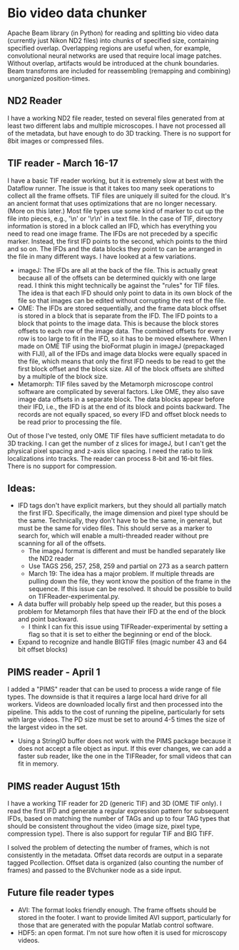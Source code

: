 # Bio video data chunker
Apache Beam library (in Python) for reading and splitting bio video data (currently just Nikon ND2 files) into chunks of specified size, containing specified overlap. Overlapping regions are useful when, for example, convolutional neural networks are used that require local image patches. Without overlap, artifacts would be introduced at the chunk boundaries. Beam transforms are included for reassembling (remapping and combining) unorganized position-times.

## ND2 Reader
I have a working ND2 file reader, tested on several files generated from at least two different labs and multiple microscopes. I have not processed all of the metadata, but have enough to do 3D tracking. There is no support for 8bit images or compressed files.

## TIF reader - March 16-17
I have a basic TIF reader working, but it is extremely slow at best with the Dataflow runner. The issue is that it takes too many seek operations to collect all the frame offsets. TIF files are uniquely ill suited for the cloud. It's an ancient format that uses optimizations that are no longer necessary. (More on this later.) Most file types use some kind of marker to cut up the file into pieces, e.g., '\n' or '\r\n' in a text file. In the case of TIF, directory information is stored in a block called an IFD, which has everything you need to read one image frame. The IFDs are not preceded by a specific marker. Instead, the first IFD points to the second, which points to the third and so on. The IFDs and the data blocks they point to can be arranged in the file in many different ways. I have looked at a few variations.
  - imageJ: The IFDs are all at the back of the file. This is actually great because all of the offsets can be determined quickly with one large read. I think this might technically be against the "rules" for TIF files. The idea is that each IFD should only point to data in its own block of the file so that images can be edited without corrupting the rest of the file.
  - OME: The IFDs are stored sequentially, and the frame data block offset is stored in a block that is separate from the IFD. The IFD points to a block that points to the image data. This is because the block stores offsets to each row of the image data. The combined offsets for every row is too large to fit in the IFD, so it has to be moved elsewhere. When I made on OME TIF using the bioFormat plugin in imageJ (prepackaged with FIJI), all of the IFDs and image data blocks were equally spaced in the file, which means that only the first IFD needs to be read to get the first block offset and the block size. All of the block offsets are shifted by a multiple of the block size.
  - Metamorph: TIF files saved by the Metamorph microscope control software are complicated by several factors. Like OME, they also save image data offsets in a separate block. The data blocks appear before their IFD, i.e., the IFD is at the end of its block and points backward. The records are not equally spaced, so every IFD and offset block needs to be read prior to processing the file.

Out of those I've tested, only OME TIF files have sufficient metadata to do 3D tracking. I can get the number of z slices for imageJ, but I can't get the physical pixel spacing and z-axis slice spacing. I need the ratio to link localizations into tracks. The reader can process 8-bit and 16-bit files. There is no support for compression.

## Ideas:
  - IFD tags don't have explicit markers, but they should all partially match the first IFD. Specifically, the image dimension and pixel type should be the same. Technically, they don't have to be the same, in general, but must be the same for video files. This should serve as a marker to search for, which will enable a multi-threaded reader without pre scanning for all of the offsets.
    - The imageJ format is different and must be handled separately like the ND2 reader
    - Use TAGS 256, 257, 258, 259 and partial on 273 as a search pattern
    - March 19: The idea has a major problem. If multiple threads are pulling down the file, they wont know the position of the frame in the sequence. If this issue can be resolved. It should be possible to build on TIFReader-experimental.py.
  - A data buffer will probably help speed up the reader, but this poses a problem for Metamorph files that have their IFD at the end of the block and point backward.
    - I think I can fix this issue using TIFReader-experimental by setting a flag so that it is set to either the beginning or end of the block.
  - Expand to recognize and handle BIGTIF files (magic number 43 and 64 bit offset blocks)

## PIMS reader - April 1
I added a "PIMS" reader that can be used to process a wide range of file types. The downside is that it requires a large local hard drive for all workers. Videos are downloaded locally first and then processed into the pipeline. This adds to the cost of running the pipeline, particularly for sets with large videos. The PD size must be set to around 4-5 times the size of the largest video in the set.
   - Using a StringIO buffer does not work with the PIMS package because it does not accept a file object as input. If this ever changes, we can add a faster sub reader, like the one in the TIFReader, for small videos that can fit in memory.

## PIMS reader August 15th
I have a working TIF reader for 2D (generic TIF) and 3D (OME TIF only). I read the first IFD and generate a regular expression pattern for subsequent IFDs, based on matching the number of TAGs and up to four TAG types that should be consistent throughout the video (image size, pixel type, compression type). There is also support for regular TIF and BIG TIFF.

I solved the problem of detecting the number of frames, which is not consistently in the metadata. Offset data records are output in a separate tagged Pcollection. Offset data is organized (also counting the number of frames) and passed to the BVchunker node as a side input.

## Future file reader types
  - AVI: The format looks friendly enough. The frame offsets should be stored in the footer. I want to provide limited AVI support, particularly for those that are generated with the popular Matlab control software.
  - HDF5: an open format. I'm not sure how often it is used for microscopy videos.
